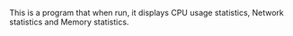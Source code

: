 This is a program that when run, it displays CPU usage statistics, Network statistics and Memory statistics.